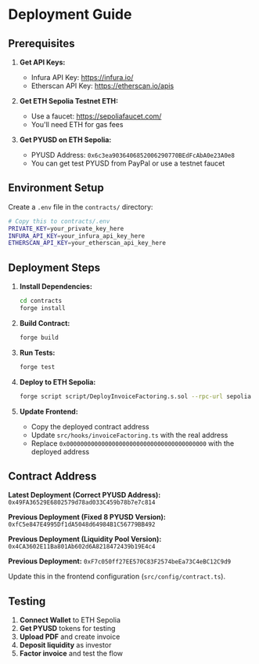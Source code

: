 # Deployment Guide

## Prerequisites

1. **Get API Keys:**
   - Infura API Key: https://infura.io/
   - Etherscan API Key: https://etherscan.io/apis

2. **Get ETH Sepolia Testnet ETH:**
   - Use a faucet: https://sepoliafaucet.com/
   - You'll need ETH for gas fees

3. **Get PYUSD on ETH Sepolia:**
   - PYUSD Address: `0x6c3ea9036406852006290770BEdFcAbA0e23A0e8`
   - You can get test PYUSD from PayPal or use a testnet faucet

## Environment Setup

Create a `.env` file in the `contracts/` directory:

```bash
# Copy this to contracts/.env
PRIVATE_KEY=your_private_key_here
INFURA_API_KEY=your_infura_api_key_here
ETHERSCAN_API_KEY=your_etherscan_api_key_here
```

## Deployment Steps

1. **Install Dependencies:**
   ```bash
   cd contracts
   forge install
   ```

2. **Build Contract:**
   ```bash
   forge build
   ```

3. **Run Tests:**
   ```bash
   forge test
   ```

4. **Deploy to ETH Sepolia:**
   ```bash
   forge script script/DeployInvoiceFactoring.s.sol --rpc-url sepolia --broadcast --verify
   ```

5. **Update Frontend:**
   - Copy the deployed contract address
   - Update `src/hooks/invoiceFactoring.ts` with the real address
   - Replace `0x0000000000000000000000000000000000000000` with the deployed address

## Contract Address

**Latest Deployment (Correct PYUSD Address):**
`0x49FA36529E6802579d78ad033C459b78b7e7c814`

**Previous Deployment (Fixed 8 PYUSD Version):**
`0xfC5e847E4995Df1dA5048d64984B1C56779BB492`

**Previous Deployment (Liquidity Pool Version):**
`0x4CA3602E11Ba801Ab602d6A8218472439b19E4c4`

**Previous Deployment:**
`0xF7c050ff27EE570C83F2574beEa73C4eBC12C9d9`

Update this in the frontend configuration (`src/config/contract.ts`).

## Testing

1. **Connect Wallet** to ETH Sepolia
2. **Get PYUSD** tokens for testing
3. **Upload PDF** and create invoice
4. **Deposit liquidity** as investor
5. **Factor invoice** and test the flow
